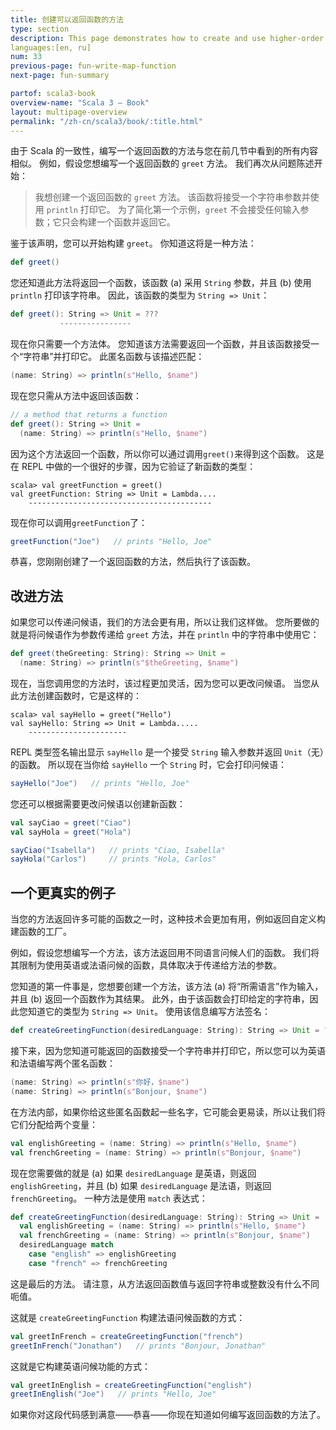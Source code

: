 ```yaml
---
title: 创建可以返回函数的方法
type: section
description: This page demonstrates how to create and use higher-order functions in Scala.
languages:[en, ru]
num: 33
previous-page: fun-write-map-function
next-page: fun-summary

partof: scala3-book
overview-name: "Scala 3 — Book"
layout: multipage-overview
permalink: "/zh-cn/scala3/book/:title.html"
---
```



由于 Scala 的一致性，编写一个返回函数的方法与您在前几节中看到的所有内容相似。
例如，假设您想编写一个返回函数的 `greet` 方法。
我们再次从问题陈述开始：

> 我想创建一个返回函数的 `greet` 方法。
> 该函数将接受一个字符串参数并使用 `println` 打印它。
> 为了简化第一个示例，`greet` 不会接受任何输入参数；它只会构建一个函数并返回它。

鉴于该声明，您可以开始构建 `greet`。
你知道这将是一种方法：

```scala
def greet()
```

您还知道此方法将返回一个函数，该函数 (a) 采用 `String` 参数，并且 (b) 使用 `println` 打印该字符串。
因此，该函数的类型为 `String => Unit`：

```scala
def greet(): String => Unit = ???
           ----------------
```

现在你只需要一个方法体。
您知道该方法需要返回一个函数，并且该函数接受一个“字符串”并打印它。
此匿名函数与该描述匹配：

```scala
(name: String) => println(s"Hello, $name")
```

现在您只需从方法中返回该函数：

```scala
// a method that returns a function
def greet(): String => Unit = 
  (name: String) => println(s"Hello, $name")
```

因为这个方法返回一个函数，所以你可以通过调用`greet()`来得到这个函数。
这是在 REPL 中做的一个很好的步骤，因为它验证了新函数的类型：

````
scala> val greetFunction = greet()
val greetFunction: String => Unit = Lambda....
    -----------------------------------------
````

现在你可以调用`greetFunction`了：

```scala
greetFunction("Joe")   // prints "Hello, Joe"
```

恭喜，您刚刚创建了一个返回函数的方法，然后执行了该函数。

## 改进方法

如果您可以传递问候语，我们的方法会更有用，所以让我们这样做。
您所要做的就是将问候语作为参数传递给 `greet` 方法，并在 `println` 中的字符串中使用它：

```scala
def greet(theGreeting: String): String => Unit =
  (name: String) => println(s"$theGreeting, $name")
```

现在，当您调用您的方法时，该过程更加灵活，因为您可以更改问候语。
当您从此方法创建函数时，它是这样的：

````
scala> val sayHello = greet("Hello")
val sayHello: String => Unit = Lambda.....
    ----------------------
````

REPL 类型签名输出显示 `sayHello` 是一个接受 `String` 输入参数并返回 `Unit`（无）的函数。
所以现在当你给 `sayHello` 一个 `String` 时，它会打印问候语：

```scala
sayHello("Joe")   // prints "Hello, Joe"
```

您还可以根据需要更改问候语以创建新函数：

```scala
val sayCiao = greet("Ciao")
val sayHola = greet("Hola")

sayCiao("Isabella")   // prints "Ciao, Isabella"
sayHola("Carlos")     // prints "Hola, Carlos"
```

## 一个更真实的例子

当您的方法返回许多可能的函数之一时，这种技术会更加有用，例如返回自定义构建函数的工厂。

例如，假设您想编写一个方法，该方法返回用不同语言问候人们的函数。
我们将其限制为使用英语或法语问候的函数，具体取决于传递给方法的参数。

您知道的第一件事是，您想要创建一个方法，该方法 (a) 将“所需语言”作为输入，并且 (b) 返回一个函数作为其结果。
此外，由于该函数会打印给定的字符串，因此您知道它的类型为 `String => Unit`。
使用该信息编写方法签名：

```scala
def createGreetingFunction(desiredLanguage: String): String => Unit = ???
```

接下来，因为您知道可能返回的函数接受一个字符串并打印它，所以您可以为英语和法语编写两个匿名函数：

```scala
(name: String) => println(s"你好，$name")
(name: String) => println(s"Bonjour, $name")
```

在方法内部，如果你给这些匿名函数起一些名字，它可能会更易读，所以让我们将它们分配给两个变量：

```scala
val englishGreeting = (name: String) => println(s"Hello, $name")
val frenchGreeting = (name: String) => println(s"Bonjour, $name")
```

现在您需要做的就是 (a) 如果 `desiredLanguage` 是英语，则返回 `englishGreeting`，并且 (b) 如果 `desiredLanguage` 是法语，则返回 `frenchGreeting`。
一种方法是使用 `match` 表达式：

```scala
def createGreetingFunction(desiredLanguage: String): String => Unit =
  val englishGreeting = (name: String) => println(s"Hello, $name")
  val frenchGreeting = (name: String) => println(s"Bonjour, $name")
  desiredLanguage match
    case "english" => englishGreeting
    case "french" => frenchGreeting
```

这是最后的方法。
请注意，从方法返回函数值与返回字符串或整数没有什么不同呃值。

这就是 `createGreetingFunction` 构建法语问候函数的方式：

```scala
val greetInFrench = createGreetingFunction("french")
greetInFrench("Jonathan")   // prints "Bonjour, Jonathan"
```

这就是它构建英语问候功能的方式：

```scala
val greetInEnglish = createGreetingFunction("english")
greetInEnglish("Joe")   // prints "Hello, Joe"
```

如果你对这段代码感到满意——恭喜——你现在知道如何编写返回函数的方法了。

